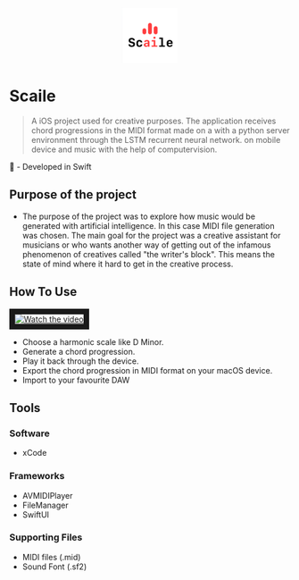 <p align="center">
  <img width="100" src="https://github.com/ThaDuyx/Scaile/blob/main/Scaile/Supporting%20Files/Assets.xcassets/AppIcon.appiconset/App_store_1024_1x.png?raw=true"
</p>

# Scaile
> A iOS project used for creative purposes. The application receives chord progressions in the MIDI format made on a with a python server environment through the LSTM recurrent neural network.
> on mobile device and music with the help of computervision.

 - Developed in Swift

## Purpose of the project
  - The purpose of the project was to explore how music would be generated with artificial intelligence. In this case MIDI file generation was chosen. The main goal for the project was a creative assistant for musicians or who wants another way of getting out of the infamous phenomenon of creatives called "the writer's block". This means the state of mind where it hard to get in the creative process. 
  
## How To Use
  <a href="http://www.youtube.com/watch?feature=player_embedded&v=TEudhz0Tdts" target="_blank">
 <img src="http://img.youtube.com/vi/TEudhz0Tdts/mqdefault.jpg" alt="Watch the video" width="240" height="180" border="10" />
  </a>
  
  - Choose a harmonic scale like D Minor.
  - Generate a chord progression.
  - Play it back through the device.
  - Export the chord progression in MIDI format on your macOS device.
  - Import to your favourite DAW

## Tools

### Software
- xCode

### Frameworks
- AVMIDIPlayer
- FileManager
- SwiftUI

### Supporting Files
- MIDI files (.mid)
- Sound Font (.sf2)
